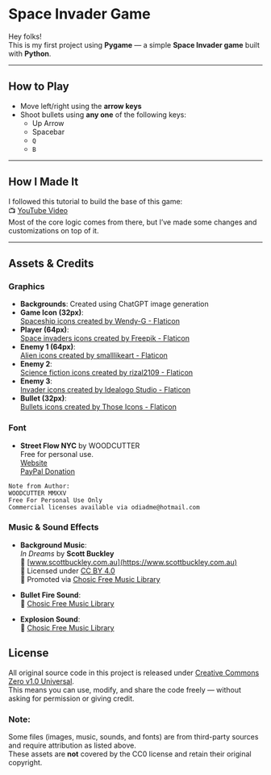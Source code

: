 # Space Invader Game 


Hey folks!  
This is my first project using **Pygame** — a simple **Space Invader game** built with **Python**.

---

## How to Play

- Move left/right using the **arrow keys**
- Shoot bullets using **any one** of the following keys:
  - Up Arrow
  - Spacebar
  - `Q`
  - `B`

---

## How I Made It

I followed this tutorial to build the base of this game:  
📺 [YouTube Video](https://youtu.be/FfWpgLFMI7w?feature=shared)  
Most of the core logic comes from there, but I’ve made some changes and customizations on top of it.

---

## Assets & Credits

### Graphics

- **Backgrounds**: Created using ChatGPT image generation
- **Game Icon (32px)**:  
  [Spaceship icons created by Wendy-G - Flaticon](https://www.flaticon.com/free-icons/spaceship)
- **Player (64px)**:  
  [Space invaders icons created by Freepik - Flaticon](https://www.flaticon.com/free-icons/space-invaders)
- **Enemy 1 (64px)**:  
  [Alien icons created by smalllikeart - Flaticon](https://www.flaticon.com/free-icons/alien)
- **Enemy 2**:  
  [Science fiction icons created by rizal2109 - Flaticon](https://www.flaticon.com/free-icons/science-fiction)
- **Enemy 3**:  
  [Invader icons created by Idealogo Studio - Flaticon](https://www.flaticon.com/free-icons/invader)
- **Bullet (32px)**:  
  [Bullets icons created by Those Icons - Flaticon](https://www.flaticon.com/free-icons/bullets)

### Font

- **Street Flow NYC** by WOODCUTTER  
  Free for personal use.  
  [Website](http://www.woodcutter.es)  
  [PayPal Donation](https://www.paypal.me/woodcuttermanero)

```text
Note from Author:
WOODCUTTER MMXXV
Free For Personal Use Only
Commercial licenses available via odiadme@hotmail.com
```

### Music & Sound Effects

- **Background Music**:  
  *In Dreams* by **Scott Buckley**  
  🔗 [www.scottbuckley.com.au](https://www.scottbuckley.com.au)  
  🔗 Licensed under [CC BY 4.0](https://creativecommons.org/licenses/by/4.0/)  
  🔗 Promoted via [Chosic Free Music Library](https://www.chosic.com/free-music/all/)

- **Bullet Fire Sound**:  
  🔗 [Chosic Free Music Library](https://www.chosic.com/free-music/all/)

- **Explosion Sound**:  
  🔗 [Chosic Free Music Library](https://www.chosic.com/free-music/all/)

## License

All original source code in this project is released under [Creative Commons Zero v1.0 Universal](https://creativecommons.org/publicdomain/zero/1.0/).  
This means you can use, modify, and share the code freely — without asking for permission or giving credit.

### **Note**:  
Some files (images, music, sounds, and fonts) are from third-party sources and require attribution as listed above.  
These assets are **not** covered by the CC0 license and retain their original copyright.
